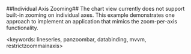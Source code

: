 ##Individual Axis Zooming##
The chart view currently does not support built-in zooming on individual axes. This example demonstrates one approach to 
implement an application that mimics the zoom-per-axis functionality.

<keywords: lineseries, panzoombar, databinding, mvvm, restrictzoommainaxis>